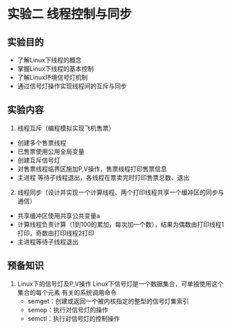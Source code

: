 # 实验二 线程控制与同步
## 实验目的
- 了解Linux下线程的概念
- 掌握Linux下线程的基本控制
- 了解Linux环境信号灯机制
- 通过信号灯操作实现线程间的互斥与同步

## 实验内容
1. 线程互斥（编程模拟实现飞机售票）
- 创建多个售票线程
- 已售票使用公用全局变量
- 创建互斥信号灯
- 对售票线程临界区施加P,V操作，售票线程打印售票信息
- 主进程 等待子线程退出，各线程在票卖完时打印售票总数、退出
2. 线程同步（设计并实现一个计算线程、两个打印线程共享一个缓冲区的同步与通信）
- 共享缓冲区使用共享公共变量a
- 计算线程负责计算（1到100的累加，每次加一个数），结果为偶数由打印线程1打印，奇数由打印线程2打印
- 主进程等待子线程退出

## 预备知识
1. Linux下的信号灯及P,V操作
    Linux下信号灯是一个数据集合，可单独使用这个集合的每个元素
    有关的系统调用命令
    - semget：创建或返回一个被内核指定的整型的信号灯集索引
    - semop：执行对信号灯的操作
    - semctl：执行对信号灯的控制操作